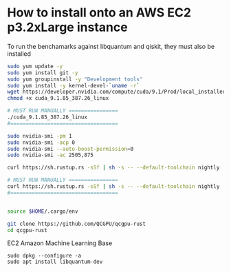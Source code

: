 # How to install onto an AWS EC2 p3.2xLarge instance

To run the benchamarks against libquantum and qiskit, they must also be installed

```bash
sudo yum update -y
sudo yum install git -y
sudo yum groupinstall -y "Development tools"
sudo yum install -y kernel-devel-`uname -r`
wget https://developer.nvidia.com/compute/cuda/9.1/Prod/local_installers/cuda_9.1.85_387.26_linux
chmod +x cuda_9.1.85_387.26_linux

# MUST RUN MANUALLY ================
./cuda_9.1.85_387.26_linux
#===================================

sudo nvidia-smi -pm 1
sudo nvidia-smi -acp 0
sudo nvidia-smi --auto-boost-permission=0
sudo nvidia-smi -ac 2505,875

curl https://sh.rustup.rs -sSf | sh -s -- --default-toolchain nightly

# MUST RUN MANUALLY ================
curl https://sh.rustup.rs -sSf | sh -s -- --default-toolchain nightly
#===================================


source $HOME/.cargo/env

git clone https://github.com/QCGPU/qcgpu-rust
cd qcgpu-rust
```

EC2 Amazon Machine Learning Base

```
sudo dpkg --configure -a
sudo apt install libquantum-dev
```

